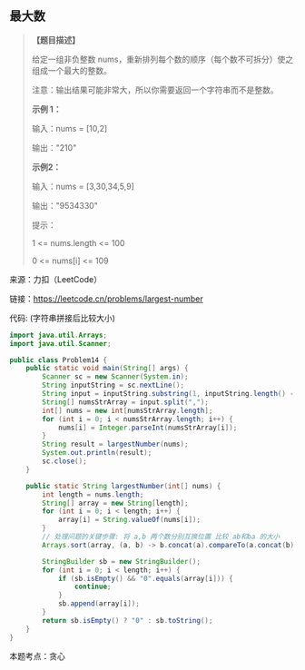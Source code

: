 ## 最大数

> **【题目描述】**
> 
> 给定一组非负整数 nums，重新排列每个数的顺序（每个数不可拆分）使之组成一个最大的整数。
> 
> 注意：输出结果可能非常大，所以你需要返回一个字符串而不是整数。
>
> **示例 1：**
> 
> 输入：nums = [10,2]
> 
> 输出："210"
>
> **示例2：**
> 
> 输入：nums = [3,30,34,5,9]
> 
> 输出："9534330"
>
> 提示：
> 
> 1 <= nums.length <= 100
> 
> 0 <= nums[i] <= 109

来源：力扣（LeetCode）

链接：https://leetcode.cn/problems/largest-number

代码: (字符串拼接后比较大小)
```java
import java.util.Arrays;
import java.util.Scanner;

public class Problem14 {
    public static void main(String[] args) {
        Scanner sc = new Scanner(System.in);
        String inputString = sc.nextLine();
        String input = inputString.substring(1, inputString.length() - 1);
        String[] numsStrArray = input.split(",");
        int[] nums = new int[numsStrArray.length];
        for (int i = 0; i < numsStrArray.length; i++) {
            nums[i] = Integer.parseInt(numsStrArray[i]);
        }
        String result = largestNumber(nums);
        System.out.println(result);
        sc.close();
    }

    public static String largestNumber(int[] nums) {
        int length = nums.length;
        String[] array = new String[length];
        for (int i = 0; i < length; i++) {
            array[i] = String.valueOf(nums[i]);
        }
        // 处理问题的关键步骤: 将 a,b 两个数分别互换位置 比较 ab和ba 的大小
        Arrays.sort(array, (a, b) -> b.concat(a).compareTo(a.concat(b)));

        StringBuilder sb = new StringBuilder();
        for (int i = 0; i < length; i++) {
            if (sb.isEmpty() && "0".equals(array[i])) {
                continue;
            }
            sb.append(array[i]);
        }
        return sb.isEmpty() ? "0" : sb.toString();
    }
}
```
本题考点：贪心